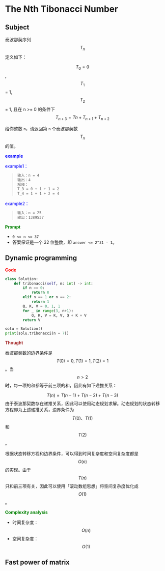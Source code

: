 # The Nth Tibonacci Number

## Subject

泰波那契序列 $$T_n$$ 定义如下： 

$$T_0 = 0$$, $$T_1$$ = 1, $$T_2$$ = 1, 且在 n >= 0 的条件下 $$T_{n+3} = Tn + T_{n+1} + T_{n+2}$$

给你整数 `n`，请返回第 `n` 个泰波那契数 $$T_n$$ 的值。

**<span style = "color:blue">example</span>**

<span style = "color:blue">example1：</span>

> ```markdown
> 输入：n = 4
> 输出：4
> 解释：
> T_3 = 0 + 1 + 1 = 2
> T_4 = 1 + 1 + 2 = 4
> ```

<span style = "color:blue">example2：</span>

> ```markdown
> 输入：n = 25
> 输出：1389537
> ```

**<span style = "color:green">Prompt</span>**

- `0 <= n <= 37`
- 答案保证是一个 32 位整数，即 `answer <= 2^31 - 1`。

## Dynamic programming

**<span style="color:red">Code</span>**

```Python
class Solution:
    def tribonacci(self, n: int) -> int:
        if n == 0:
            return 0
        elif n == 1 or n == 2:
            return 1
        Q, K, V = 0, 1, 1
        for _ in range(3, n+1):
            Q, K, V = K, V, Q + K + V
        return V

solu = Solution()
print(solu.tribonacci(n = 7))
```

**<span style="color:brown">Thought</span>**

泰波那契数的边界条件是 $$T(0)=0,T(1)=1,T(2)=1$$。当 $$n>2$$ 时，每一项的和都等于前三项的和，因此有如下递推关系：

$$T(n)=T(n−1)+T(n−2)+T(n−3)$$
由于泰波那契数存在递推关系，因此可以使用动态规划求解。动态规划的状态转移方程即为上述递推关系，边界条件为 $$T(0)、T(1)$$ 和 $$T(2)$$。

根据状态转移方程和边界条件，可以得到时间复杂度和空间复杂度都是 $$O(n)$$ 的实现。由于 $$T(n)$$ 只和前三项有关，因此可以使用「滚动数组思想」将空间复杂度优化成 $$O(1)$$。

**<span style="color:green">Complexity analysis</span>**

- 时间复杂度：$$O(n)$$
- 空间复杂度：$$O(1)$$

## Fast power of matrix



